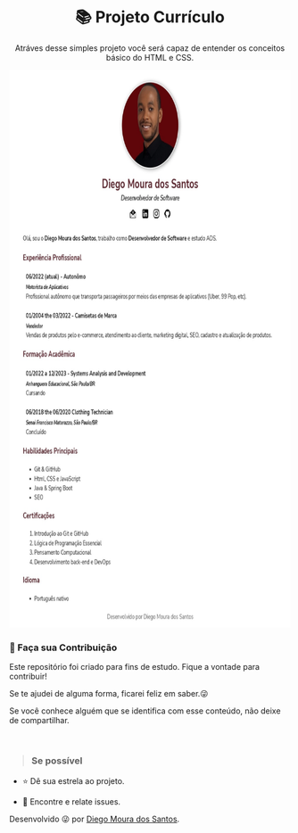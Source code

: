 <h1 align="center"> 📚 Projeto Currículo  </h1>

<p align="center"> Atráves desse simples projeto você será capaz de entender os conceitos 
básico do HTML e CSS.</p>

<p align="center">
    <img src="curriculo.jpg"alt="Projeto Currículo" width="750" height="1000">
</p>


<h3> 🤝 Faça sua Contribuição </h3>
<p>
Este repositório foi criado para fins de estudo. Fique a vontade para contribuir!

Se te ajudei de alguma forma, ficarei feliz em saber.😜

Se você conhece alguém que se identifica com esse conteúdo, não deixe de compartilhar.

</p></br>

> <h3>Se possível</h3>

<p>

- ⭐️ Dê sua estrela ao projeto.

- 🐛 Encontre e relate issues.
</p>

Desenvolvido 😜 por [Diego Moura dos Santos](https://www.linkedin.com/in/diegomouradossantos/).
